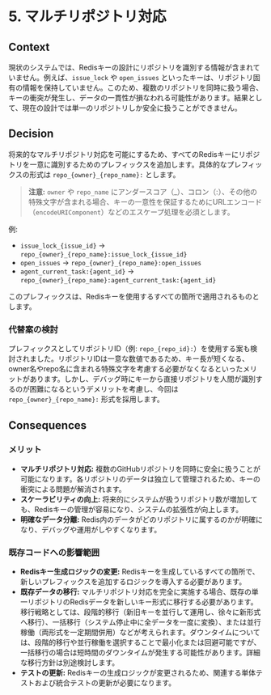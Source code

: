 # 5. マルチリポジトリ対応

## Context
現状のシステムでは、Redisキーの設計にリポジトリを識別する情報が含まれていません。例えば、`issue_lock` や `open_issues` といったキーは、リポジトリ固有の情報を保持していません。このため、複数のリポジトリを同時に扱う場合、キーの衝突が発生し、データの一貫性が損なわれる可能性があります。結果として、現在の設計では単一のリポジトリしか安全に扱うことができません。

## Decision
将来的なマルチリポジトリ対応を可能にするため、すべてのRedisキーにリポジトリを一意に識別するためのプレフィックスを追加します。具体的なプレフィックスの形式は `repo_{owner}_{repo_name}:` とします。

> **注意:** `owner` や `repo_name` にアンダースコア（_）、コロン（:）、その他の特殊文字が含まれる場合、キーの一意性を保証するためにURLエンコード（`encodeURIComponent`）などのエスケープ処理を必須とします。  

例:
- `issue_lock_{issue_id}` -> `repo_{owner}_{repo_name}:issue_lock_{issue_id}`
- `open_issues` -> `repo_{owner}_{repo_name}:open_issues`
- `agent_current_task:{agent_id}` -> `repo_{owner}_{repo_name}:agent_current_task:{agent_id}`

このプレフィックスは、Redisキーを使用するすべての箇所で適用されるものとします。

### 代替案の検討
プレフィックスとしてリポジトリID（例: `repo_{repo_id}:`）を使用する案も検討されました。リポジトリIDは一意な数値であるため、キー長が短くなる、owner名やrepo名に含まれる特殊文字を考慮する必要がなくなるといったメリットがあります。しかし、デバッグ時にキーから直接リポジトリを人間が識別するのが困難になるというデメリットを考慮し、今回は `repo_{owner}_{repo_name}:` 形式を採用します。

## Consequences
### メリット
- **マルチリポジトリ対応:** 複数のGitHubリポジトリを同時に安全に扱うことが可能になります。各リポジトリのデータは独立して管理されるため、キーの衝突による問題が解消されます。
- **スケーラビリティの向上:** 将来的にシステムが扱うリポジトリ数が増加しても、Redisキーの管理が容易になり、システムの拡張性が向上します。
- **明確なデータ分離:** Redis内のデータがどのリポジトリに属するのかが明確になり、デバッグや運用がしやすくなります。

### 既存コードへの影響範囲
- **Redisキー生成ロジックの変更:** Redisキーを生成しているすべての箇所で、新しいプレフィックスを追加するロジックを導入する必要があります。
- **既存データの移行:** マルチリポジトリ対応を完全に実施する場合、既存の単一リポジトリのRedisデータを新しいキー形式に移行する必要があります。移行戦略としては、段階的移行（新旧キーを並行して運用し、徐々に新形式へ移行）、一括移行（システム停止中に全データを一度に変換）、または並行稼働（両形式を一定期間併用）などが考えられます。ダウンタイムについては、段階的移行や並行稼働を選択することで最小化または回避可能ですが、一括移行の場合は短時間のダウンタイムが発生する可能性があります。詳細な移行方針は別途検討します。
- **テストの更新:** Redisキーの生成ロジックが変更されるため、関連する単体テストおよび統合テストの更新が必要になります。
